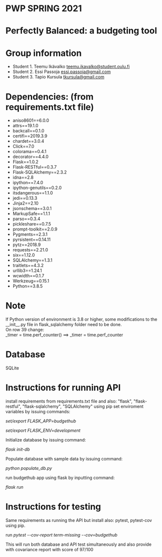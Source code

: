 # PWP SPRING 2021
# Perfectly Balanced: a budgeting tool
# Group information
* Student 1. Teemu Ikävalko teemu.ikavalko@student.oulu.fi
* Student 2. Essi Passoja essi.passoja@gmail.com
* Student 3. Tapio Kursula  tkursula@gmail.com


# Dependencies: (from requirements.txt file)
<ul>
<li>aniso8601==6.0.0</li>
<li>attrs==19.1.0</li>
<li>backcall==0.1.0</li>
<li>certifi==2019.3.9</li>
<li>chardet==3.0.4</li>
<li>Click==7.0</li>
<li>colorama==0.4.1</li>
<li>decorator==4.4.0</li>
<li>Flask==1.0.2</li>
<li>Flask-RESTful==0.3.7</li>
<li>Flask-SQLAlchemy==2.3.2</li>
<li>idna==2.8</li>
<li>ipython==7.4.0</li>
<li>ipython-genutils==0.2.0</li>
<li>itsdangerous==1.1.0</li>
<li>jedi==0.13.3</li>
<li>Jinja2==2.10</li>
<li>jsonschema==3.0.1</li>
<li>MarkupSafe==1.1.1</li>
<li>parso==0.3.4</li>
<li>pickleshare==0.7.5</li>
<li>prompt-toolkit==2.0.9</li>
<li>Pygments==2.3.1</li>
<li>pyrsistent==0.14.11</li>
<li>pytz==2018.9</li>
<li>requests==2.21.0</li>
<li>six==1.12.0</li>
<li>SQLAlchemy==1.3.1</li>
<li>traitlets==4.3.2</li>
<li>urllib3==1.24.1</li>
<li>wcwidth==0.1.7</li>
<li>Werkzeug==0.15.1</li>
<li>Python==3.8.5</li>
</ul>

# Note

If Python version of environment is 3.8 or higher, some modifications to the \_\_init\_\_.py file in flask_sqlalchemy folder need to be done.<br/>
On row 39 change:<br/>
_timer = time.perf_counter()  ==>  _timer = time.perf_counter

# Database

SQLite

# Instructions for running API 
install requirements from requirements.txt file and also: 
"flask", "flask-restful", "flask-sqlalchemy", "SQLAlchemy" using pip
set enviroment variables by issuing commands:

*set/export FLASK_APP=budgethub*

*set/export FLASK_ENV=development*

Initialize database by issuing command:

*flask init-db*

Populate database with sample data by issuing command:

*python populate_db.py*

run budgethub app using flask by inputting command:

*flask run*

# Instructions for testing

Same requirements as running the API but install also:
pytest, pytest-cov using pip.

run *pytest --cov-report term-missing --cov=budgethub*

This will run both database and API test simultaneously and also provide with covariance report with score of 97/100
